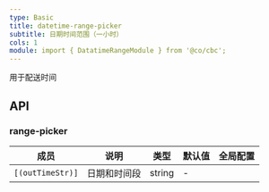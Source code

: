 ```yaml
---
type: Basic
title: datetime-range-picker
subtitle: 日期时间范围（一小时）
cols: 1
module: import { DatatimeRangeModule } from '@co/cbc';
---
```


用于配送时间

## API

### range-picker

| 成员 | 说明 | 类型 | 默认值 | 全局配置 |
|----|----|----|-----|------|
| `[(outTimeStr)]` | 日期和时间段 | string | - |  |
